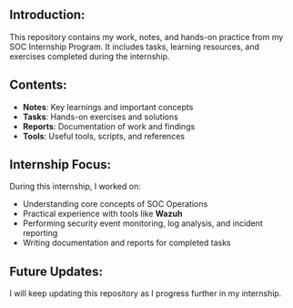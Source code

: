 ## Introduction:
This repository contains my work, notes, and hands-on practice from my SOC Internship Program. 
It includes tasks, learning resources, and exercises completed during the internship.
## Contents:
- **Notes**: Key learnings and important concepts
- **Tasks**: Hands-on exercises and solutions
- **Reports**: Documentation of work and findings
- **Tools**: Useful tools, scripts, and references
## Internship Focus:
During this internship, I worked on:
- Understanding core concepts of SOC Operations 
- Practical experience with tools like **Wazuh**
- Performing security event monitoring, log analysis, and incident reporting
- Writing documentation and reports for completed tasks
## Future Updates:
I will keep updating this repository as I progress further in my internship.

